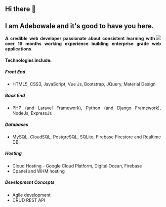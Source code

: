 <div align="justify">
  
## Hi there 👋

## I am Adebowale and it's good to have you here.

<!--
**amadebusuyi/amadebusuyi** is a ✨ _special_ ✨ repository because its `README.md` (this file) appears on your GitHub profile.
-->

<image align="right" src="https://png.pngtree.com/png-vector/20190611/ourmid/pngtree-web-development-illustration-modern-can-be-used-for-landing-pages-web-png-image_1496210.jpg">

<h4>A credible web developer passionate about consistent learning with over 16 months working experience building enterprise grade web applications.</h4> 

#### Technologies include:
##### Front End
- HTML5, CSS3, JavaScript, Vue Js, Bootstrap, JQuery, Material Design

##### Back End
- PHP (and Laravel Framework), Python (and Django Framework), NodeJs, ExpressJs

##### Databases
- MySQL, CloudSQL, PostgreSQL, SQLite, Firebase Firestore and Realtime DB, 

##### Hosting 
- Cloud Hosting - Google Cloud Platform, Digital Ocean, Firebase
- Cpanel and WHM hosting

##### Development Concepts
- Agile development
- CRUD REST API

</div>
